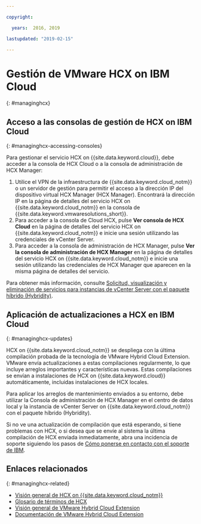 ```yaml
---

copyright:

  years:  2016, 2019

lastupdated: "2019-02-15"

---
```


# Gestión de VMware HCX on IBM Cloud
{: #managinghcx}

## Acceso a las consolas de gestión de HCX on IBM Cloud
{: #managinghcx-accessing-consoles}

Para gestionar el servicio HCX on {{site.data.keyword.cloud}}, debe acceder a la consola de HCX Cloud o a la consola de administración de HCX Manager:
1. Utilice el VPN de la infraestructura de {{site.data.keyword.cloud_notm}} o un servidor de gestión para permitir el acceso a la dirección IP del dispositivo virtual HCX Manager (HCX Manager). Encontrará la dirección IP en la página de detalles del servicio HCX on {{site.data.keyword.cloud_notm}} en la consola de {{site.data.keyword.vmwaresolutions_short}}.
2. Para acceder a la consola de Cloud HCX, pulse **Ver consola de HCX Cloud** en la página de detalles del servicio HCX on {{site.data.keyword.cloud_notm}} e inicie una sesión utilizando las credenciales de vCenter Server.
3. Para acceder a la consola de administración de HCX Manager, pulse **Ver la consola de administración de HCX Manager** en la página de detalles del servicio HCX on {{site.data.keyword.cloud_notm}} e inicie una sesión utilizando las credenciales de HCX Manager que aparecen en la misma página de detalles del servicio.

Para obtener más información, consulte [Solicitud, visualización y eliminación de servicios para instancias de vCenter Server con el paquete híbrido (Hybridity)](/docs/services/vmwaresolutions/vcenter?topic=vmware-solutions-vc_hybrid_addingremovingservices).

## Aplicación de actualizaciones a HCX en IBM Cloud
{: #managinghcx-updates}

HCX on {{site.data.keyword.cloud_notm}} se despliega con la última compilación probada de la tecnología de VMware Hybrid Cloud Extension. VMware envía actualizaciones a estas compilaciones regularmente, lo que incluye arreglos importantes y características nuevas. Estas compilaciones se envían a instalaciones de HCX on {{site.data.keyword.cloud}} automáticamente, incluidas instalaciones de HCX locales.

Para aplicar los arreglos de mantenimiento enviados a su entorno, debe utilizar la Consola de administración de HCX Manager en el centro de datos local y la instancia de vCenter Server on {{site.data.keyword.cloud_notm}} con el paquete híbrido (Hybridity).

Si no ve una actualización de compilación que está esperando, si tiene problemas con HCX, o si desea que se envíe al sistema la última compilación de HCX enviada inmediatamente, abra una incidencia de soporte siguiendo los pasos de [Cómo ponerse en contacto con el soporte de IBM](/docs/services/vmwaresolutions/vmonic?topic=vmware-solutions-trbl_support).

## Enlaces relacionados
{: #managinghcx-related}

* [Visión general de HCX on {{site.data.keyword.cloud_notm}}](/docs/services/vmwaresolutions/services?topic=vmware-solutions-vmware-hcx-on-ibm-cloud-overview)
* [Glosario de términos de HCX](/docs/services/vmwaresolutions/services?topic=vmware-solutions-hcx_glossary)
* [Visión general de VMware Hybrid Cloud Extension](https://cloud.vmware.com/vmware-hcx)
* [Documentación de VMware Hybrid Cloud Extension](https://cloud.vmware.com/vmware-hcx/resources)
